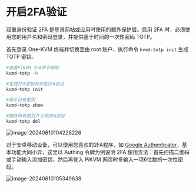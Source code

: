 # 开启2FA验证

双重身份验证 2FA 是登录网站或应用时使用的额外保护层。启用 2FA 时，必须使用您的用户名和密码登录，并提供基于时间的一次性密码 TOTP。

首先登录 One-KVM 终端并切换至由 root 账户，执行命令 `kvmd-totp init` 生成 TOTP 密钥。

```bash
#查看PiKVM 2FA命令帮助
kvmd-totp -h

#生成2FA密钥并开启2FA验证
kvmd-totp init

#展示已有密钥
kvmd-totp show

#删除所有密钥并关闭2FA验证
kvmd-totp del
```

![image-20240610104228226](../img/image-20240610104228226.png)

对于安卓移动设备，可以使用您喜欢的2FA程序，如 [Google Authenticator](https://play.google.com/store/apps/details?id=com.google.android.apps.authenticator2)，基本功能大同小异，这里以 Authing 令牌为例说明 2FA 使用方法：首先扫描二维码或手动输入添加密钥，然后再登入 PiKVM 网页时多输入一项6位数的一次性密码。

![image-20240610105349638](../img/image-20240610105349638.png)